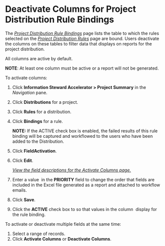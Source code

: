 # Deactivate Columns for Project Distribution Rule Bindings

The <span style="font-style: italic;">[Project Distribution Rule
Bindings](../Page_Desc/Project_Distribution_Rule_Bindings.htm)</span>
page lists the table to which the rules selected on the
<span style="font-style: italic;">[Project Distribution
Rules](../Page_Desc/Project_Distribution_Rules.htm)</span> page are
bound. Users deactivate the columns on these tables to filter data that
displays on reports for the project distribution.

All columns are active by default.

**NOTE**: At least one column must be active or a report will not be
generated.

To activate columns:

1.  Click **Information Steward Accelerator \> Project Summary** in the
    <span style="font-style: italic;">Navigation</span> pane.

2.  Click **Distributions** for a project.

3.  Click **Rules** for a distribution.

4.  Click **Bindings** for a rule.
    
    **NOTE:** If the ACTIVE check box is enabled, the failed results of
    this rule binding will be captured and workflowed to the users who
    have been added to the Distribution.

5.  Click **FieldActivation**.

6.  Click **Edit**.
    
    *[View the field descriptions for the Activate Columns
    page.](Activate_Columns.htm)*

7.  Enter a value  in the **PRIORITY** field to change the order that
    fields are included in the Excel file generated as a report and
    attached to workflow emails.

8.  Click **Save**.

9.  Click the **ACTIVE** check box to so that values in the
    column  display for the rule binding.

To activate or deactivate multiple fields at the same time:

1.  Select a range of records.
2.  Click <span style="font-weight: bold;">Activate Columns</span> or
    <span style="font-weight: bold;">Deactivate Columns</span>.

